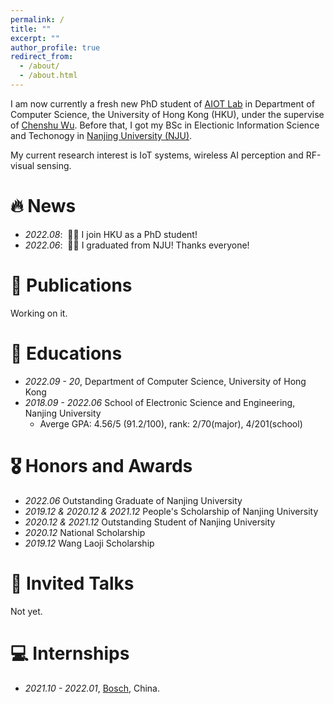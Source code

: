 ```yaml
---
permalink: /
title: ""
excerpt: ""
author_profile: true
redirect_from: 
  - /about/
  - /about.html
---
```


<!-- {% if site.google_scholar_stats_use_cdn %}
{% assign gsDataBaseUrl = "https://cdn.jsdelivr.net/gh/" | append: site.repository | append: "@" %}
{% else %}
{% assign gsDataBaseUrl = "https://raw.githubusercontent.com/" | append: site.repository | append: "/" %}
{% endif %}
{% assign url = gsDataBaseUrl | append: "google-scholar-stats/gs_data_shieldsio.json" %} -->

<span class='anchor' id='about-me'></span>

I am now currently a fresh new PhD student of [AIOT Lab](https://aiot.hku.hk/) in Department of Computer Science, the University of Hong Kong (HKU), under the supervise of [Chenshu Wu](https://cswu.me/). Before that, I got my BSc in Electionic Information Science and Techonogy in [Nanjing University (NJU)](https://www.nju.edu.cn).

My current research interest is IoT systems, wireless AI perception and RF-visual sensing.

<!-- My research interest includes neural machine translation and computer vision. I have published more than 100 papers at the top international AI conferences with total <a href='https://scholar.google.com/citations?user=DhtAFkwAAAAJ'>google scholar citations <strong><span id='total_cit'>260000+</span></strong></a> (You can also use google scholar badge <a href='https://scholar.google.com/citations?user=DhtAFkwAAAAJ'><img src="https://img.shields.io/endpoint?url={{ url | url_encode }}&logo=Google%20Scholar&labelColor=f6f6f6&color=9cf&style=flat&label=citations"></a>). -->

# 🔥 News
- *2022.08*: &nbsp;🎉🎉 I join HKU as a PhD student!
- *2022.06*: &nbsp;🎉🎉 I graduated from NJU! Thanks everyone!

# 📝 Publications 
Working on it.
<!-- <div class='paper-box'><div class='paper-box-image'><div><div class="badge">CVPR 2016</div><img src='images/500x300.png' alt="sym" width="100%"></div></div> -->
<!-- <div class='paper-box-text' markdown="1">  -->

<!-- [Deep Residual Learning for Image Recognition](https://openaccess.thecvf.com/content_cvpr_2016/papers/He_Deep_Residual_Learning_CVPR_2016_paper.pdf) -->

<!-- **Kaiming He**, Xiangyu Zhang, Shaoqing Ren, Jian Sun -->

<!-- [**Project**](https://scholar.google.com/citations?view_op=view_citation&hl=zh-CN&user=DhtAFkwAAAAJ&citation_for_view=DhtAFkwAAAAJ:ALROH1vI_8AC) <strong><span class='show_paper_citations' data='DhtAFkwAAAAJ:ALROH1vI_8AC'></span></strong>
- Lorem ipsum dolor sit amet, consectetur adipiscing elit. Vivamus ornare aliquet ipsum, ac tempus justo dapibus sit amet.  -->
<!-- </div> -->
<!-- </div> -->

<!-- - [Lorem ipsum dolor sit amet, consectetur adipiscing elit. Vivamus ornare aliquet ipsum, ac tempus justo dapibus sit amet](https://github.com), A, B, C, **CVPR 2020** -->
# 📖 Educations
- *2022.09 - 20*, Department of Computer Science, University of Hong Kong
- *2018.09 - 2022.06* School of Electronic Science and Engineering, Nanjing University
  - Averge GPA: 4.56/5 (91.2/100), rank: 2/70(major), 4/201(school)

# 🎖 Honors and Awards
- *2022.06* Outstanding Graduate of Nanjing University
- *2019.12 & 2020.12 & 2021.12*   People's Scholarship of Nanjing University
- *2020.12 & 2021.12* Outstanding Student of Nanjing University
- *2020.12* National Scholarship
- *2019.12* Wang Laoji Scholarship

# 💬 Invited Talks
Not yet.
<!-- - *2021.06*, Lorem ipsum dolor sit amet, consectetur adipiscing elit. Vivamus ornare aliquet ipsum, ac tempus justo dapibus sit amet.  -->
<!-- - *2021.03*, Lorem ipsum dolor sit amet, consectetur adipiscing elit. Vivamus ornare aliquet ipsum, ac tempus justo dapibus sit amet.  \| [\[video\]](https://github.com/) -->

# 💻 Internships
- *2021.10 - 2022.01*, [Bosch](https://www.bosch.com.cn/), China.